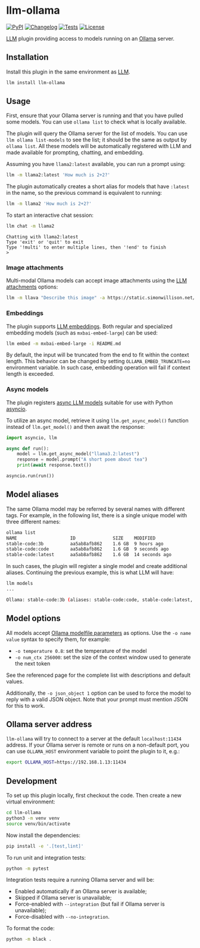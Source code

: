 # llm-ollama

[![PyPI](https://img.shields.io/pypi/v/llm-ollama.svg)](https://pypi.org/project/llm-ollama/)
[![Changelog](https://img.shields.io/github/v/release/taketwo/llm-ollama?include_prereleases&label=changelog)](https://github.com/taketwo/llm-ollama/releases)
[![Tests](https://github.com/taketwo/llm-ollama/actions/workflows/test.yml/badge.svg)](https://github.com/taketwo/llm-ollama/actions/workflows/test.yml)
[![License](https://img.shields.io/badge/license-Apache%202.0-blue.svg)](https://github.com/taketwo/llm-ollama/blob/main/LICENSE)

[LLM](https://llm.datasette.io/) plugin providing access to models running on an [Ollama](https://ollama.ai) server.

## Installation

Install this plugin in the same environment as [LLM](https://llm.datasette.io/).

```bash
llm install llm-ollama
```

## Usage

First, ensure that your Ollama server is running and that you have pulled some models. You can use `ollama list` to check what is locally available.

The plugin will query the Ollama server for the list of models. You can use `llm ollama list-models` to see the list; it should be the same as output by `ollama list`. All these models will be automatically registered with LLM and made available for prompting, chatting, and embedding.

Assuming you have `llama2:latest` available, you can run a prompt using:

```bash
llm -m llama2:latest 'How much is 2+2?'
```

The plugin automatically creates a short alias for models that have `:latest` in the name, so the previous command is equivalent to running:

```bash
llm -m llama2 'How much is 2+2?'
```

To start an interactive chat session:

```bash
llm chat -m llama2
```
```
Chatting with llama2:latest
Type 'exit' or 'quit' to exit
Type '!multi' to enter multiple lines, then '!end' to finish
>
```

### Image attachments

Multi-modal Ollama models can accept image attachments using the [LLM attachments](https://llm.datasette.io/en/stable/usage.html#attachments) options:

```bash
llm -m llava "Describe this image" -a https://static.simonwillison.net/static/2024/pelicans.jpg
```

### Embeddings

The plugin supports [LLM embeddings](https://llm.datasette.io/en/stable/embeddings/cli.html). Both regular and specialized embedding models (such as `mxbai-embed-large`) can be used:

```bash
llm embed -m mxbai-embed-large -i README.md
```

By default, the input will be truncated from the end to fit within the context length. This behavior can be changed by setting `OLLAMA_EMBED_TRUNCATE=no` environment variable. In such case, embedding operation will fail if context length is exceeded.

### Async models

The plugin registers [async LLM models](https://llm.datasette.io/en/stable/python-api.html#async-models) suitable for use with Python [asyncio](https://docs.python.org/3/library/asyncio.html).

To utilize an async model, retrieve it using `llm.get_async_model()` function instead of `llm.get_model()` and then await the response:

```python
import asyncio, llm

async def run():
    model = llm.get_async_model("llama3.2:latest")
    response = model.prompt("A short poem about tea")
    print(await response.text())

asyncio.run(run())
```

## Model aliases

The same Ollama model may be referred by several names with different tags. For example, in the following list, there is a single unique model with three different names:

```bash
ollama list
NAME                    ID              SIZE    MODIFIED
stable-code:3b          aa5ab8afb862    1.6 GB  9 hours ago
stable-code:code        aa5ab8afb862    1.6 GB  9 seconds ago
stable-code:latest      aa5ab8afb862    1.6 GB  14 seconds ago
```

In such cases, the plugin will register a single model and create additional aliases. Continuing the previous example, this is what LLM will have:

```bash
llm models
...

Ollama: stable-code:3b (aliases: stable-code:code, stable-code:latest, stable-code)
```

## Model options

All models accept [Ollama modelfile parameters](https://github.com/ollama/ollama/blob/main/docs/modelfile.md#parameter) as options. Use the `-o name value` syntax to specify them, for example:

- `-o temperature 0.8`: set the temperature of the model
- `-o num_ctx 256000`: set the size of the context window used to generate the next token

See the referenced page for the complete list with descriptions and default values.

Additionally, the `-o json_object 1` option can be used to force the model to reply with a valid JSON object. Note that your prompt must mention JSON for this to work.

## Ollama server address

`llm-ollama` will try to connect to a server at the default `localhost:11434` address. If your Ollama server is remote or runs on a non-default port, you can use `OLLAMA_HOST` environment variable to point the plugin to it, e.g.:

```bash
export OLLAMA_HOST=https://192.168.1.13:11434
```

## Development

To set up this plugin locally, first checkout the code. Then create a new virtual environment:

```bash
cd llm-ollama
python3 -m venv venv
source venv/bin/activate
```

Now install the dependencies:

```bash
pip install -e '.[test,lint]'
```

To run unit and integration tests:

```bash
python -m pytest
```

Integration tests require a running Ollama server and will be:
- Enabled automatically if an Ollama server is available;
- Skipped if Ollama server is unavailable;
- Force-enabled with `--integration` (but fail if Ollama server is unavailable);
- Force-disabled with `--no-integration`.

To format the code:

```bash
python -m black .
```
